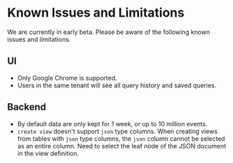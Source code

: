 # Known Issues and Limitations

We are currently in early beta. Please be aware of the following known issues and limitations.

## UI

* Only Google Chrome is supported.
* Users in the same tenant will see all query history and saved queries.

## Backend

* By default data are only kept for 1 week, or up to 10 million events.
* `create view` doesn't support `json` type columns. When creating views from tables with `json` type columns, the `json` column cannot be selected as an entire column. Need to select the leaf node of the JSON document in the view definition.